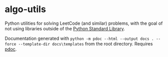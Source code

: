 # algo-utils
Python utilities for solving LeetCode (and similar) problems, with the goal of not using libraries outside of the [Python Standard Library](https://docs.python.org/3/library/index.html). 

Documentation generated with `python -m pdoc --html --output docs . --force --template-dir docs\templates` from the root directory. Requires [pdoc](https://pdoc3.github.io/pdoc/).